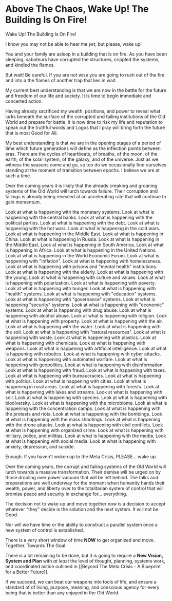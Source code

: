 # Above The Chaos, Wake Up! The Building Is On Fire!

Wake Up! The Building Is On Fire! 

I know you may not be able to hear me *yet*, but please, wake up! 

You and your family are asleep in a building that is on fire. As you have been sleeping, saboteurs have corrupted the structures, crippled the systems, and kindled the flames. 

But wait! Be careful. If you are not wise you are going to rush out of the fire and into a the flames of another trap that lies in wait. 

My current best understanding is that we are now in the battle for the future and freedom of our life and society. It is time to begin immediate and concerted action. 

Having already sacrificed my wealth, positions, and power to reveal what lurks beneath the surface of the corrupted and failing institutions of the Old World and prepare for battle, it is now time to risk my life and reputation to speak out the truthful words and Logos that I pray will bring forth the future that is most Good for All. 

My best understanding is that we are in the opening stages of a period of time which future generations will define as the inflection points between eras. There are the cycles of heartbeats, of breaths, of the moon, of the earth, of the solar system, of the galaxy, and of the universe. Just as we witness the seasons come and go, so too do we occasionally find ourselves standing at the moment of transition between epochs. I believe we are at such a time. 

Over the coming years it is likely that the already creaking and groaning systems of the Old World will lurch towards failure. Their corruption and failings is already being revealed at an accelerating rate that will continue to gain momentum. 

Look at what is happening with the monetary systems. Look at what is happening with the central banks. Look at what is happening with the political parties. Look at what is happening with the debt. Look at what is happening with the hot wars. Look at what is happening in the cold wars. Look at what is happening in the Middle East. Look at what is happening in China. Look at what is happening in Russia. Look at what is happening in the Middle East. Look at what is happening in South America. Look at what is happening in Africa. Look at what is happening in the United Nations. Look at what is happening in the World Economic Forum. Look at what is happening with "inflation". Look at what is happening with homelessness. Look at what is happening with prisons and "mental health" institutions. Look at what is happening with the elderly. Look at what is happening with the young. Look at what is happening with culture and values. Look at what is happening with polarization. Look at what is happening with poverty. Look at what is happening with hunger. Look at what is happening with "health" systems. Look at what is happening with "education" systems. Look at what is happening with "governance" systems. Look at what is happening "security" systems. Look at what is happening with "economic" systems. Look at what is happening with drug abuse. Look at what is happening with alcohol abuse. Look at what is happening with religion. Look at what is happening with property. Look at what is happening with the air. Look at what is happening with the water. Look at what is happening with the soil. Look at what is happening with "natural resources". Look at what is happening with waste. Look at what is happening with plastics. Look at what is happening with chemicals. Look at what is happening with weapons. Look at what is happening with artificial intelligence. Look at what is happening with robotics. Look at what is happening with cyber attacks. Look at what is happening with automated warfare. Look at what is happening with geopolitics. Look at what is happening with disinformation. Look at what is happening with fraud. Look at what is happening with taxes. Look at what is happening with bureaucracies. Look at what is happening with politics. Look at what is happening with cities. Look at what is happening in rural areas. Look at what is happening with forests. Look at what is happening with lakes and streams. Look at what is happening with soil. Look at what is happening with species. Look at what is happening with biodiversity. Look at what is happening with the microbiome. Look at what is happening with the concentration camps. Look at what is happening with the protests and riots. Look at what is happening with the bombings. Look at what is happening with the mass shootings. Look at what is happening with the drone attacks. Look at what is happening with civil conflicts. Look at what is happening with organized crime. Look at what is happening with military, police, and militias. Look at what is happening with the media. Look at what is happening with social media. Look at what is happening with anxiety, depression, and suicide. 

Enough. If you haven't woken up to the Meta Crisis, PLEASE... wake up. 

Over the coming years, the corrupt and failing systems of the Old World will lurch towards a massive transformation. Their demise will be urged on by those drooling over power vacuum that will be left behind. The talks and preparations are well underway for the moment when humanity hands their wealth, power, and liberty over to the totalitarian system of control that will promise peace and security in exchange for... everything. 

The decision not to wake up and move together now is a decision to accept whatever "they" decide is the solution and the next system. It will not be Good. 

Nor will we have time or the ability to construct a parallel system once a new system of control is established. 

There is a very short window of time **NOW** to get organized and move. Together. Towards The Goal. 

There is a lot remaining to be done, but it is going to require a **New Vision, System and Plan** with *at least* the level of thought, planning, systems work, and coordinated action outlined in [[Beyond The Meta Crisis - A Blueprint for a Better Future]]. 

If we succeed, we can beat our weapons into tools of life, and ensure a standard of of living, purpose, meaning, and conscious agency for every being that is better than any enjoyed in the Old World. 

